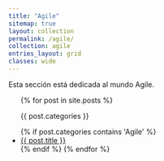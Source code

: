 ```yaml
---
title: "Agile"
sitemap: true
layout: collection
permalink: /agile/
collection: agile
entries_layout: grid
classes: wide
---
```


Esta sección está dedicada al mundo Agile.

<ul>
  {% for post in site.posts %}
  <p>{{ post.categories }}</p>
    {% if post.categories contains 'Agile' %}
        <li><a href="{{ post.url }}">{{ post.title }}</a></li>
    {% endif %}
  {% endfor %}
</ul>